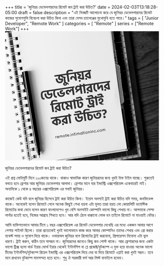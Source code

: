 +++
title = 'জুনিয়র ডেভেলপারদের রিমোট জব ট্রাই করা উচিত?'
date = 2024-02-03T13:18:28-05:00
draft = false
description = "এই নিবন্ধটি আলোচনা করে যে জুনিয়র ডেভেলপারদের রিমোট কাজের সুযোগগুলি বিবেচনা করা উচিত কিনা এবং তারা যেসব চ্যালেঞ্জের মুখোমুখি হতে পারে।"
tags = [
    "Junior Developer",
    "Remote Work"
]
categories = [
    "Remote"
]
series = ["Remote Work"]
+++
![header](./images/remote.jpeg "Should Junior Developer Try Remote Job")

জুনিয়র ডেভেলপারদের রিমোট জব ট্রাই করা উচিত?

এই প্রশ্ন মোটামুটি দিনে ১০০জনের থাকে। থাকাও স্বাভাবিক কারণ জুনিয়রদের জন্য খুবই টাফ টাইম যাচ্ছে। শুরুতেই বলতে হবে ফ্রেশার আর জুনিয়র ডেভেলপার আলাদা। ফ্রেশার মানে যার ইন্ডাস্ট্রি এক্সপেরিয়েন্স একেবারেই নাই। অন্যদিকে ১ থেকে ৪ বছরের এক্সপেরিয়েন্স এর সবাই জুনিয়র।

কাজেই কেউ যদি বলে জুনিয়র হিসেবে ট্রাই করা উচিত কিনা। ইয়েস অবশ্যই ট্রাই করা উচিত যদি সময়, কনফিডেন্স থাকে। অনেকেই বলেন রিমোটে গেলে অনেক কিছুই শেখা হয়না এটা মূলত তারা হয়ত লো কোয়ালিটি ডমেস্টিক রিমোটের কথা ভেবে বলেন কারণ বাংলাদেশেও খুব বেশি অনসাইট কোম্পানি ভালো কিছু শেখায় না। আপনাকে সেল্ফ লার্নার হতেই হবে, নিজের আগ্রহে শিখতে হবে। আর যদি ঠেলে ধাক্কানো লোক হন তাইলে রিমোটে না যাওয়াই বেটার।

আমি ব্যক্তিগতভাবে আমার টিমে ১ বছর এক্সপেরিয়েন্স এর রিমোট ডেভেলপার দেখেছি এর মধ্যে একজন আবার আগে পেশায় পাইলট ছিলো। তারা প্রত্যেকেই খুবই ভালোভাবে কাজ করে আবার কোম্পানিও তাদের শেখার এবং গ্রো করার যথেস্ট সময় ও সুযোগ দিয়ে থাকে। ওভারঅল জুনিয়র বলে রিমোটের ট্রাই করবোনা, প্রিপারেশন নিবোনা এটা ভুল ধারণা। ট্রাই করুন, কঠিন তবে অসম্ভব না। জুনিয়রদের জন্যেও কিছু জব পোস্ট থাকে। আর ফ্রেশারদের জন্য একটা ভালো ট্রিক্স হলো থার্ড ইয়ার ফোর্থ ইয়ার থেকেই ইন্টার্নশিপ বা প্লে প্রজেক্ট/বুটক্যম্প এ যুক্ত হয়ে যাওয়া৷ অনেক ভালো টিমের ইন্টার্নশিপ/বুটক্যম্প রিয়েল ইন্ডাস্ট্রি এর এক্সপেরিয়েন্স দিয়ে দেয় যা দিয়ে রিমোটে এপ্লাই করা খুবই সম্ভব।  তবে মনে রাখবেন বুটক্যম্প মানসম্মত হতে হবে। শুধু ঐ সরকারী ফর্ম আর লিস্ট বানাইলে হবেনা।
